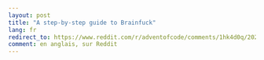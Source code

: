 ```yaml
---
layout: post
title: "A step-by-step guide to Brainfuck"
lang: fr
redirect_to: https://www.reddit.com/r/adventofcode/comments/1hk4d0q/2024_day_7_part_1_brainfuck_a_step_by_step_guide/
comment: en anglais, sur Reddit
---
```

